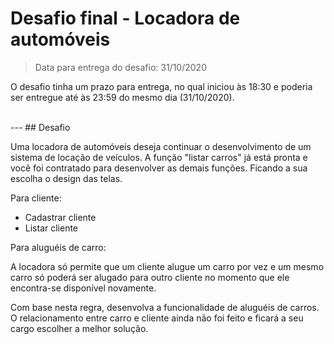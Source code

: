 # Desafio final - Locadora de automóveis

> Data para entrega do desafio: 31/10/2020

O desafio tinha um prazo para entrega, no qual iniciou às 18:30 e poderia ser entregue até às 23:59 do mesmo dia (31/10/2020).

<br>
---
## Desafio

Uma locadora de automóveis deseja continuar o desenvolvimento de um sistema de locação de veículos.
A função "listar carros" já está pronta e você foi contratado para desenvolver as demais funções.
Ficando a sua escolha o design das telas.

Para cliente:

* Cadastrar cliente
* Listar cliente

Para aluguéis de carro:

A locadora só permite que um cliente alugue um carro por vez e um mesmo carro só poderá ser alugado para outro cliente no 
momento que ele encontra-se disponível novamente.

Com base nesta regra, desenvolva a funcionalidade de aluguéis de carros. O relacionamento entre carro e cliente ainda não 
foi feito e ficará a seu cargo escolher a melhor solução.

